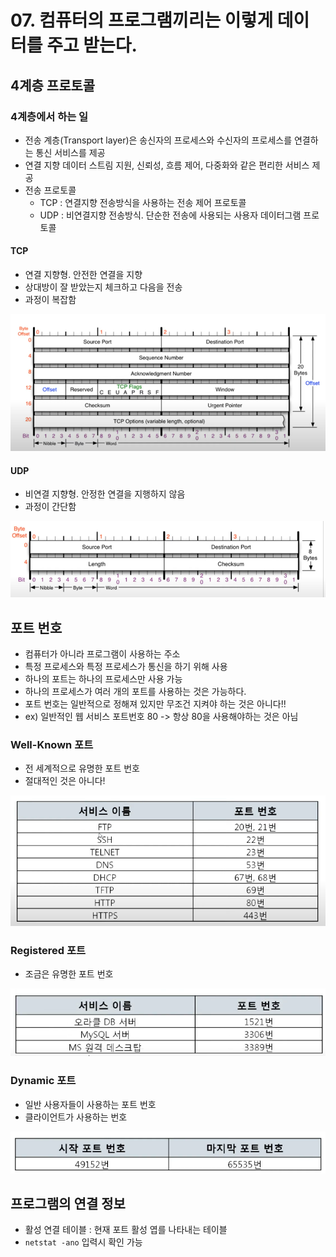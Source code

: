 # 07. 컴퓨터의 프로그램끼리는 이렇게 데이터를 주고 받는다.
## 4계층 프로토콜
### 4계층에서 하는 일
- 전송 계층(Transport layer)은 송신자의 프로세스와 수신자의 프로세스를 연결하는 통신 서비스를 제공
- 연결 지향 데이터 스트림 지원, 신뢰성, 흐름 제어, 다중화와 같은 편리한 서비스 제공
- 전송 프로토콜
  - TCP : 연결지향 전송방식을 사용하는 전송 제어 프로토콜
  - UDP : 비연결지향 전송방식. 단순한 전송에 사용되는 사용자 데이터그램 프로토콜

#### TCP
- 연결 지향형. 안전한 연결을 지향
- 상대방이 잘 받았는지 체크하고 다음을 전송
- 과정이 복잡함

![img.png](imgs/img.png)


#### UDP
- 비연결 지향형. 안정한 연결을 지행하지 않음
- 과정이 간단함

![img_1.png](imgs/img_1.png)

## 포트 번호
- 컴퓨터가 아니라 프로그램이 사용하는 주소
- 특정 프로세스와 특정 프로세스가 통신을 하기 위해 사용
- 하나의 포트는 하나의 프로세스만 사용 가능
- 하나의 프로세스가 여러 개의 포트를 사용하는 것은 가능하다.
- 포트 번호는 일반적으로 정해져 있지만 무조건 지켜야 하는 것은 아니다!!
- ex) 일반적인 웹 서비스 포트번호 80 -> 항상 80을 사용해야하는 것은 아님

### Well-Known 포트
- 전 세계적으로 유명한 포트 번호
- 절대적인 것은 아니다!

![img_2.png](imgs/img_2.png)

### Registered 포트
- 조금은 유명한 포트 번호

![img_3.png](imgs/img_3.png)


### Dynamic 포트
- 일반 사용자들이 사용하는 포트 번호
- 클라이언트가 사용하는 번호

![img_4.png](imgs/img_4.png)


## 프로그램의 연결 정보
- 활성 연결 테이블 : 현재 포트 활성 엽를 나타내는 테이블
- `netstat -ano` 입력시 확인 가능